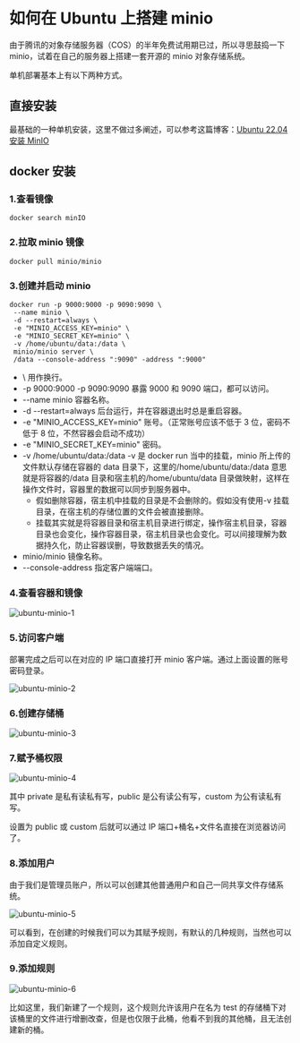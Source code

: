 # 如何在 Ubuntu 上搭建 minio

由于腾讯的对象存储服务器（COS）的半年免费试用期已过，所以寻思鼓捣一下 minio，试着在自己的服务器上搭建一套开源的 minio 对象存储系统。

单机部署基本上有以下两种方式。

## 直接安装

最基础的一种单机安装，这里不做过多阐述，可以参考这篇博客：[Ubuntu 22.04 安装 MinIO](https://blog.csdn.net/houor/article/details/126686566)

## docker 安装

### 1.查看镜像

```
docker search minIO
```

### 2.拉取 minio 镜像

```
docker pull minio/minio
```

### 3.创建并启动 minio

```
docker run -p 9000:9000 -p 9090:9090 \
 --name minio \
 -d --restart=always \
 -e "MINIO_ACCESS_KEY=minio" \
 -e "MINIO_SECRET_KEY=minio" \
 -v /home/ubuntu/data:/data \
 minio/minio server \
 /data --console-address ":9090" -address ":9000"
```

- \ 用作换行。
- -p 9000:9000 -p 9090:9090 暴露 9000 和 9090 端口，都可以访问。
- --name minio 容器名称。
- -d --restart=always 后台运行，并在容器退出时总是重启容器。
- -e "MINIO_ACCESS_KEY=minio" 账号。（正常账号应该不低于 3 位，密码不低于 8 位，不然容器会启动不成功）
- -e "MINIO_SECRET_KEY=minio" 密码。
- -v /home/ubuntu/data:/data -v 是 docker run 当中的挂载，minio 所上传的文件默认存储在容器的 data 目录下，这里的/home/ubuntu/data:/data 意思就是将容器的/data 目录和宿主机的/home/ubuntu/data 目录做映射，这样在操作文件时，容器里的数据可以同步到服务器中。
  - 假如删除容器，宿主机中挂载的目录是不会删除的。假如没有使用-v 挂载目录，在宿主机的存储位置的文件会被直接删除。
  - 挂载其实就是将容器目录和宿主机目录进行绑定，操作宿主机目录，容器目录也会变化，操作容器目录，宿主机目录也会变化。可以间接理解为数据持久化，防止容器误删，导致数据丢失的情况。
- minio/minio 镜像名称。
- --console-address 指定客户端端口。

### 4.查看容器和镜像

![ubuntu-minio-1](https://zhang.beer/static/images/ubuntu-minio-1.png)

### 5.访问客户端

部署完成之后可以在对应的 IP 端口直接打开 minio 客户端。通过上面设置的账号密码登录。

![ubuntu-minio-2](https://zhang.beer/static/images/ubuntu-minio-2.png)

### 6.创建存储桶

![ubuntu-minio-3](https://zhang.beer/static/images/ubuntu-minio-3.png)

### 7.赋予桶权限

![ubuntu-minio-4](https://zhang.beer/static/images/ubuntu-minio-4.png)

其中 private 是私有读私有写，public 是公有读公有写，custom 为公有读私有写。

设置为 public 或 custom 后就可以通过 IP 端口+桶名+文件名直接在浏览器访问了。

### 8.添加用户

由于我们是管理员账户，所以可以创建其他普通用户和自己一同共享文件存储系统。

![ubuntu-minio-5](https://zhang.beer/static/images/ubuntu-minio-5.png)

可以看到，在创建的时候我们可以为其赋予规则，有默认的几种规则，当然也可以添加自定义规则。

### 9.添加规则

![ubuntu-minio-6](https://zhang.beer/static/images/ubuntu-minio-6.png)

比如这里，我们新建了一个规则，这个规则允许该用户在名为 test 的存储桶下对该桶里的文件进行增删改查，但是也仅限于此桶，他看不到我的其他桶，且无法创建新的桶。
